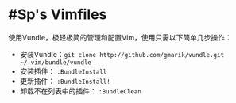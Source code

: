#Sp's Vimfiles
================================================	
使用Vundle，极轻极简的管理和配置Vim，使用只需以下简单几步操作：

- 安装Vundle：`git clone http://github.com/gmarik/vundle.git ~/.vim/bundle/vundle`
- 安装插件： `:BundleInstall`
- 更新插件： `:BundleInstall!`
- 卸载不在列表中的插件： `:BundleClean`



